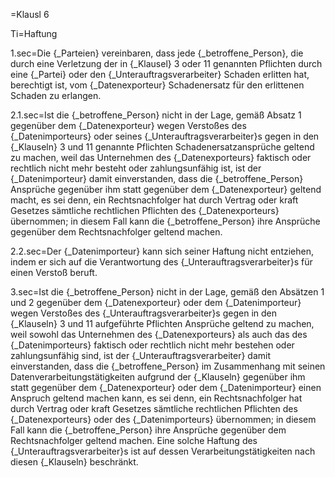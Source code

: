 =Klausl 6

Ti=Haftung

1.sec=Die {_Parteien} vereinbaren, dass jede {_betroffene_Person}, die durch eine Verletzung der in {_Klausel} 3 oder 11 genannten Pflichten durch eine {_Partei} oder den {_Unterauftragsverarbeiter} Schaden erlitten hat, berechtigt ist, vom {_Datenexporteur} Schadenersatz für den erlittenen Schaden zu erlangen.

2.1.sec=Ist die {_betroffene_Person} nicht in der Lage, gemäß Absatz 1 gegenüber dem {_Datenexporteur} wegen Verstoßes des {_Datenimporteurs} oder seines {_Unterauftragsverarbeiter}s gegen in den {_Klauseln} 3 und 11 genannte Pflichten Schadenersatzansprüche geltend zu machen, weil das Unternehmen des {_Datenexporteurs} faktisch oder rechtlich nicht mehr besteht oder zahlungsunfähig ist, ist der {_Datenimporteur} damit einverstanden, dass die {_betroffene_Person} Ansprüche gegenüber ihm statt gegenüber dem {_Datenexporteur} geltend macht, es sei denn, ein Rechtsnachfolger hat durch Vertrag oder kraft Gesetzes sämtliche rechtlichen Pflichten des {_Datenexporteurs} übernommen; in diesem Fall kann die {_betroffene_Person} ihre Ansprüche gegenüber dem Rechtsnachfolger geltend machen.

2.2.sec=Der {_Datenimporteur} kann sich seiner Haftung nicht entziehen, indem er sich auf die Verantwortung des {_Unterauftragsverarbeiter}s für einen Verstoß beruft.

3.sec=Ist die {_betroffene_Person} nicht in der Lage, gemäß den Absätzen 1 und 2 gegenüber dem {_Datenexporteur} oder dem {_Datenimporteur} wegen Verstoßes des {_Unterauftragsverarbeiter}s gegen in den {_Klauseln} 3 und 11 aufgeführte Pflichten Ansprüche geltend zu machen, weil sowohl das Unternehmen des {_Datenexporteurs} als auch das des {_Datenimporteurs} faktisch oder rechtlich nicht mehr bestehen oder zahlungsunfähig sind, ist der {_Unterauftragsverarbeiter} damit einverstanden, dass die {_betroffene_Person} im Zusammenhang mit seinen Datenverarbeitungstätigkeiten aufgrund der {_Klauseln} gegenüber ihm statt gegenüber dem {_Datenexporteur} oder dem {_Datenimporteur} einen Anspruch geltend machen kann, es sei denn, ein Rechtsnachfolger hat durch Vertrag oder kraft Gesetzes sämtliche rechtlichen Pflichten des {_Datenexporteurs} oder des {_Datenimporteurs} übernommen; in diesem Fall kann die {_betroffene_Person} ihre Ansprüche gegenüber dem Rechtsnachfolger geltend machen. Eine solche Haftung des {_Unterauftragsverarbeiter}s ist auf dessen Verarbeitungstätigkeiten nach diesen {_Klauseln} beschränkt.

